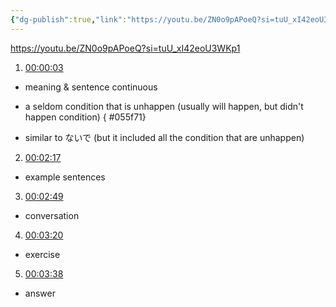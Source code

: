 ```yaml
---
{"dg-publish":true,"link":"https://youtu.be/ZN0o9pAPoeQ?si=tuU_xI42eoU3WKp1","permalink":"/Japanese/文法/Japanese - N2 grammar -～ことなく/","dgPassFrontmatter":true}
---
```


https://youtu.be/ZN0o9pAPoeQ?si=tuU_xI42eoU3WKp1


1. [00:00:03](https://www.youtube.com/watch?v=ZN0o9pAPoeQ&t=4#t=3.70) 
- meaning & sentence continuous
- a seldom condition that is unhappen (usually will happen, but didn't happen condition)
{ #055f71}

- similar to ないで (but it included all the condition that are unhappen)

2. [00:02:17](https://www.youtube.com/watch?v=ZN0o9pAPoeQ&t=138#t=02:17.67) 
- example sentences

3. [00:02:49](https://www.youtube.com/watch?v=ZN0o9pAPoeQ&t=170#t=02:49.57) 
- conversation

4. [00:03:20](https://www.youtube.com/watch?v=ZN0o9pAPoeQ&t=201#t=03:20.92) 
- exercise

5. [00:03:38](https://www.youtube.com/watch?v=ZN0o9pAPoeQ&t=218#t=03:38.24) 
- answer
